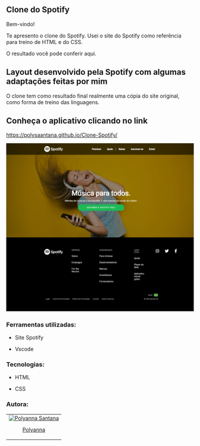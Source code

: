 
## Clone do Spotify 

Bem-vindo! 

Te apresento o clone do Spotify. Usei o site do Spotify como referência para treino de HTML e do CSS.

O resultado você pode conferir aqui.


## Layout desenvolvido pela Spotify com algumas adaptações feitas por mim

O clone tem como resultado final realmente uma cópia do site original, como forma de treino das linguagens.

## Conheça o aplicativo clicando no link
https://polysaantana.github.io/Clone-Spotify/

<div align="center">
  <img src="img/spotify.jpeg" alt="Spotify"/>
</div>


### Ferramentas utilizadas: 

* Site Spotify

* Vscode
 

### Tecnologias:

* HTML

* CSS


### Autora:
<table>
  <tbody>
    <tr>
	    <td align="center" valign="top">  <a href="https://github.com/polysaantana"> <img src="https://avatars.githubusercontent.com/u/138715912?v=4" width="115" alt="Polyanna Santana"/>
          <br /> <p>Polyanna</p> </a>
      </td>
      </td>
    </tr>
  </tbody>
</table>